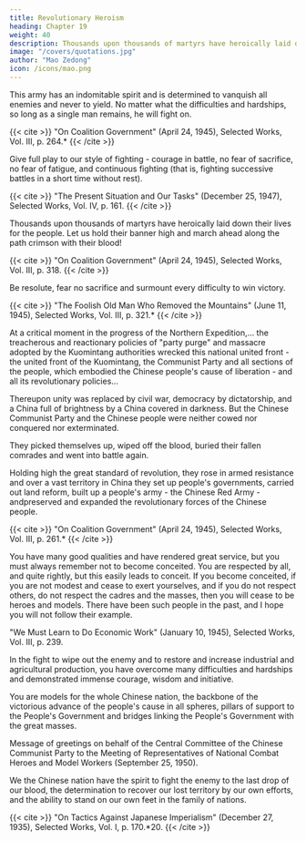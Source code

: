 ```yaml
---
title: Revolutionary Heroism
heading: Chapter 19
weight: 40
description: Thousands upon thousands of martyrs have heroically laid down their lives for the people
image: "/covers/quotations.jpg"
author: "Mao Zedong"
icon: /icons/mao.png
---
```



This army has an indomitable spirit and is determined to vanquish all enemies and never to yield. No matter what the difficulties and hardships, so long as a single man remains, he will fight on.

{{< cite >}}
"On Coalition Government" (April 24, 1945), Selected Works, Vol. III, p. 264.*
{{< /cite >}}


Give full play to our style of fighting - courage in battle, no fear of sacrifice, no fear of fatigue, and continuous fighting (that is, fighting successive battles in a short time without rest).

{{< cite >}}
"The Present Situation and Our Tasks" (December 25, 1947), Selected Works, Vol. IV, p. 161.
{{< /cite >}}


Thousands upon thousands of martyrs have heroically laid down their lives for the people. Let us hold their banner high and march ahead along the path crimson with their blood!

{{< cite >}}
"On Coalition Government" (April 24, 1945), Selected Works, Vol. III, p. 318.
{{< /cite >}}


Be resolute, fear no sacrifice and surmount every difficulty to win victory.

{{< cite >}}
"The Foolish Old Man Who Removed the Mountains" (June 11, 1945), Selected Works, Vol. III, p. 321.*
{{< /cite >}}


At a critical moment in the progress of the Northern Expedition,… the treacherous and reactionary policies of "party purge" and massacre adopted by the Kuomintang authorities wrecked this national united front - the united front of the Kuomintang, the Communist Party and all sections of the people, which embodied the Chinese people's cause of liberation - and all its revolutionary policies… 

Thereupon unity was replaced by civil war, democracy by dictatorship, and a China full of brightness by a China covered in darkness. But the Chinese Communist Party and the Chinese people were neither cowed nor conquered nor exterminated. 

They picked themselves up, wiped off the blood, buried their fallen comrades and went into battle again. 

Holding high the great standard of revolution, they rose in armed resistance and over a vast territory in China they set up people's governments, carried out land reform, built up a people's army - the Chinese Red Army - andpreserved and expanded the revolutionary forces of the Chinese people.

{{< cite >}}
"On Coalition Government" (April 24, 1945), Selected Works, Vol. III, p. 261.*
{{< /cite >}}

You have many good qualities and have rendered great service, but you must always remember not to become conceited. You are respected by all, and quite rightly, but this easily leads to conceit. If you become conceited, if you are not modest and cease to exert yourselves, and if you do not respect others, do not respect the cadres and the masses, then you will cease to be heroes and models. There have been such people in the past, and I hope you will not
follow their example.

"We Must Learn to Do Economic Work" (January 10, 1945), Selected Works, Vol. III, p. 239.

In the fight to wipe out the enemy and to restore and increase industrial and agricultural production, you have overcome many difficulties and hardships and demonstrated immense courage, wisdom and initiative. 

You are models for the whole Chinese nation, the backbone of the victorious advance of the
people's cause in all spheres, pillars of support to the People's Government
and bridges linking the People's Government with the great masses.

Message of greetings on behalf of the Central Committee of the Chinese Communist
Party to the Meeting of Representatives of National Combat Heroes and Model
Workers (September 25, 1950).


We the Chinese nation have the spirit to fight the enemy to the last drop of
our blood, the determination to recover our lost territory by our own efforts,
and the ability to stand on our own feet in the family of nations.

{{< cite >}}
"On Tactics Against Japanese Imperialism" (December 27, 1935), Selected Works, Vol. I, p. 170.*20. 
{{< /cite >}}

